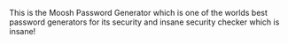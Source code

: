 This is the Moosh Password Generator which is one of the worlds best password generators for its security and insane security checker which is insane!
